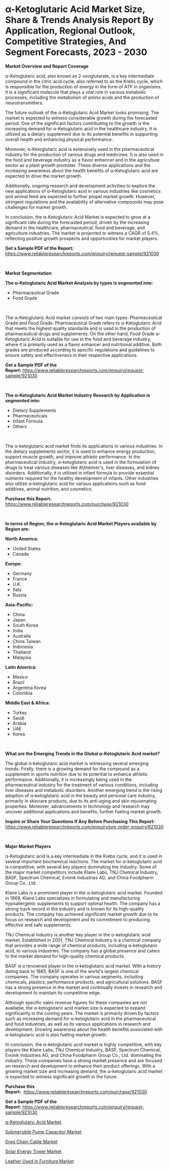 <p><h1>α-Ketoglutaric Acid Market Size, Share & Trends Analysis Report By Application, Regional Outlook, Competitive Strategies, And Segment Forecasts, 2023 - 2030</h1></p><p><strong>Market Overview and Report Coverage</strong></p>
<p><p>α-Ketoglutaric acid, also known as 2-oxoglutarate, is a key intermediate compound in the citric acid cycle, also referred to as the Krebs cycle, which is responsible for the production of energy in the form of ATP in organisms. It is a significant molecule that plays a vital role in various metabolic processes, including the metabolism of amino acids and the production of neurotransmitters.</p><p>The future outlook of the α-Ketoglutaric Acid Market looks promising. The market is expected to witness considerable growth during the forecasted period. One of the significant factors contributing to the growth is the increasing demand for α-Ketoglutaric acid in the healthcare industry. It is utilized as a dietary supplement due to its potential benefits in supporting overall health and enhancing physical performance.</p><p>Moreover, α-Ketoglutaric acid is extensively used in the pharmaceutical industry for the production of various drugs and medicines. It is also used in the food and beverage industry as a flavor enhancer and in the agriculture sector as a plant growth promoter. These diverse applications and the increasing awareness about the health benefits of α-Ketoglutaric acid are expected to drive the market growth.</p><p>Additionally, ongoing research and development activities to explore the new applications of α-Ketoglutaric acid in various industries like cosmetics and animal feed are expected to further propel market growth. However, stringent regulations and the availability of alternative compounds may pose challenges for market growth.</p><p>In conclusion, the α-Ketoglutaric Acid Market is expected to grow at a significant rate during the forecasted period, driven by the increasing demand in the healthcare, pharmaceutical, food and beverage, and agriculture industries. The market is projected to witness a CAGR of 5.4%, reflecting positive growth prospects and opportunities for market players.</p></p>
<p><strong>Get a Sample PDF of the Report:</strong> <a href="https://www.reliableresearchreports.com/enquiry/request-sample/921030">https://www.reliableresearchreports.com/enquiry/request-sample/921030</a></p>
<p>&nbsp;</p>
<p><strong>Market Segmentation</strong></p>
<p><strong>The α-Ketoglutaric Acid Market Analysis by types is segmented into:</strong></p>
<p><ul><li>Pharmaceutical Grade</li><li>Food Grade</li></ul></p>
<p>&nbsp;</p>
<p><p>The α-Ketoglutaric Acid market consists of two main types: Pharmaceutical Grade and Food Grade. Pharmaceutical Grade refers to α-Ketoglutaric Acid that meets the highest quality standards and is used in the production of pharmaceutical drugs and supplements. On the other hand, Food Grade α-Ketoglutaric Acid is suitable for use in the food and beverage industry, where it is primarily used as a flavor enhancer and nutritional additive. Both grades are produced according to specific regulations and guidelines to ensure safety and effectiveness in their respective applications.</p></p>
<p><strong>Get a Sample PDF of the Report:</strong>&nbsp;<a href="https://www.reliableresearchreports.com/enquiry/request-sample/921030">https://www.reliableresearchreports.com/enquiry/request-sample/921030</a></p>
<p>&nbsp;</p>
<p><strong>The α-Ketoglutaric Acid Market Industry Research by Application is segmented into:</strong></p>
<p><ul><li>Dietary Supplements</li><li>Pharmaceuticals</li><li>Infant Formula</li><li>Others</li></ul></p>
<p>&nbsp;</p>
<p><p>The α-ketoglutaric acid market finds its applications in various industries. In the dietary supplements sector, it is used to enhance energy production, support muscle growth, and improve athletic performance. In the pharmaceutical industry, α-ketoglutaric acid is used in the formulation of drugs to treat various diseases like Alzheimer's, liver diseases, and kidney disorders. Additionally, it is utilized in infant formula to provide essential nutrients required for the healthy development of infants. Other industries also utilize α-ketoglutaric acid for various applications such as food additives, animal nutrition, and cosmetics.</p></p>
<p><strong>Purchase this Report:</strong>&nbsp; <a href="https://www.reliableresearchreports.com/purchase/921030">https://www.reliableresearchreports.com/purchase/921030</a></p>
<p>&nbsp;</p>
<p><strong>In terms of Region, the α-Ketoglutaric Acid Market Players available by Region are:</strong></p>
<p>
    <p> <strong> North America: </strong>
        <ul>
            <li>United States</li>
            <li>Canada</li>
        </ul>
        </p> 
    <p> <strong> Europe: </strong>
        <ul>
            <li>Germany</li>
            <li>France</li>
            <li>U.K.</li>
            <li>Italy</li>
            <li>Russia</li>
        </ul>
        </p> 
    <p> <strong> Asia-Pacific: </strong>
        <ul>
            <li>China</li>
            <li>Japan</li>
            <li>South Korea</li>
            <li>India</li>
            <li>Australia</li>
            <li>China Taiwan</li>
            <li>Indonesia</li>
            <li>Thailand</li>
            <li>Malaysia</li>
        </ul>
        </p> 
    <p> <strong> Latin America: </strong>
        <ul>
            <li>Mexico</li>
            <li>Brazil</li>
            <li>Argentina Korea</li>
            <li>Colombia</li>
        </ul>
        </p> 
    <p> <strong> Middle East & Africa: </strong>
        <ul>
            <li>Turkey</li>
            <li>Saudi</li>
            <li>Arabia</li>
            <li>UAE</li>
            <li>Korea</li>
        </ul>
    </p>
    </p>
<p>&nbsp;</p>
<p><strong>What are the Emerging Trends in the Global α-Ketoglutaric Acid market?</strong></p>
<p><p>The global α-ketoglutaric acid market is witnessing several emerging trends. Firstly, there is a growing demand for the compound as a supplement in sports nutrition due to its potential to enhance athletic performance. Additionally, it is increasingly being used in the pharmaceutical industry for the treatment of various conditions, including liver diseases and metabolic disorders. Another emerging trend is the rising adoption of α-ketoglutaric acid in the beauty and personal care industry, primarily in skincare products, due to its anti-aging and skin rejuvenating properties. Moreover, advancements in technology and research may uncover additional applications and benefits, further fueling market growth.</p></p>
<p><strong>Inquire or Share Your Questions If Any Before Purchasing This Report</strong>- <a href="https://www.reliableresearchreports.com/enquiry/pre-order-enquiry/921030">https://www.reliableresearchreports.com/enquiry/pre-order-enquiry/921030</a></p>
<p>&nbsp;</p>
<p><strong>Major Market Players</strong></p>
<p><p>α-Ketoglutaric acid is a key intermediate in the Krebs cycle, and it is used in several important biochemical reactions. The market for α-ketoglutaric acid is competitive, with several key players dominating the industry. Some of the major market competitors include Klaire Labs, TNJ Chemical Industry, BASF, Spectrum Chemical, Evonik Industries AG, and China Foodpharm Group Co., Ltd.</p><p>Klaire Labs is a prominent player in the α-ketoglutaric acid market. Founded in 1969, Klaire Labs specializes in formulating and manufacturing hypoallergenic supplements to support optimal health. The company has a strong track record in the industry and is known for its high-quality products. The company has achieved significant market growth due to its focus on research and development and its commitment to producing effective and safe supplements.</p><p>TNJ Chemical Industry is another key player in the α-ketoglutaric acid market. Established in 2001, TNJ Chemical Industry is a chemical company that provides a wide range of chemical products, including α-ketoglutaric acid, to various industries. The company has a global presence and caters to the market demand for high-quality chemical products.</p><p>BASF is a renowned player in the α-ketoglutaric acid market. With a history dating back to 1865, BASF is one of the world's largest chemical companies. The company operates in various segments, including chemicals, plastics, performance products, and agricultural solutions. BASF has a strong presence in the market and continually invests in research and development to maintain its competitive edge.</p><p>Although specific sales revenue figures for these companies are not available, the α-ketoglutaric acid market size is expected to expand significantly in the coming years. The market is primarily driven by factors such as increasing demand for α-ketoglutaric acid in the pharmaceutical and food industries, as well as its various applications in research and development. Growing awareness about the health benefits associated with α-ketoglutaric acid is also fueling market growth.</p><p>In conclusion, the α-ketoglutaric acid market is highly competitive, with key players like Klaire Labs, TNJ Chemical Industry, BASF, Spectrum Chemical, Evonik Industries AG, and China Foodpharm Group Co., Ltd. dominating the industry. These companies have a strong market presence and are focused on research and development to enhance their product offerings. With a growing market size and increasing demand, the α-ketoglutaric acid market is expected to witness significant growth in the future.</p></p>
<p><strong>Purchase this Report:</strong>&nbsp;&nbsp;<a href="https://www.reliableresearchreports.com/purchase/921030">https://www.reliableresearchreports.com/purchase/921030</a></p>
<p></p>
<p><strong>Get a Sample PDF of the Report:</strong>&nbsp;<a href="https://www.reliableresearchreports.com/enquiry/request-sample/921030">https://www.reliableresearchreports.com/enquiry/request-sample/921030</a></p>
<p><p><a href="Your link will appear here after publishing.">α-Ketoglutaric Acid Market</a></p><p><a href="https://www.reportprime.com/submersible-pump-capacitor-r1014">Submersible Pump Capacitor Market</a></p><p><a href="https://viksmarketresearch.quora.com/Drag-Chain-Cable-Market-Size-Market-Share-and-Global-Market-Analysis-Report-2023-2030">Drag Chain Cable Market</a></p><p><a href="https://medium.com/@christianhunter987/solar-energy-tower-market-size-growth-forecast-2023-2030-aeffe7126cdc">Solar Energy Tower Market</a></p><p><a href="https://www.reportprime.com/leather-used-in-furniture-r1">Leather Used in Furniture Market</a></p></p>
